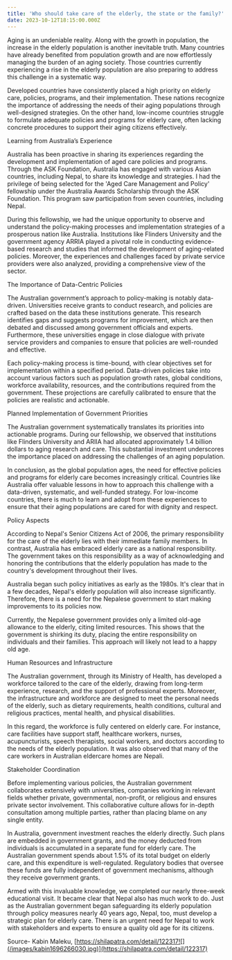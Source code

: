 ```yaml
---
title: 'Who should take care of the elderly, the state or the family?'
date: 2023-10-12T18:15:00.000Z
---
```


Aging is an undeniable reality. Along with the growth in population, the increase in the elderly population is another inevitable truth. Many countries have already benefited from population growth and are now effortlessly managing the burden of an aging society. Those countries currently experiencing a rise in the elderly population are also preparing to address this challenge in a systematic way.

Developed countries have consistently placed a high priority on elderly care, policies, programs, and their implementation. These nations recognize the importance of addressing the needs of their aging populations through well-designed strategies. On the other hand, low-income countries struggle to formulate adequate policies and programs for elderly care, often lacking concrete procedures to support their aging citizens effectively.

Learning from Australia’s Experience

Australia has been proactive in sharing its experiences regarding the development and implementation of aged care policies and programs. Through the ASK Foundation, Australia has engaged with various Asian countries, including Nepal, to share its knowledge and strategies. I had the privilege of being selected for the 'Aged Care Management and Policy' fellowship under the Australia Awards Scholarship through the ASK Foundation. This program saw participation from seven countries, including Nepal.

During this fellowship, we had the unique opportunity to observe and understand the policy-making processes and implementation strategies of a prosperous nation like Australia. Institutions like Flinders University and the government agency ARRIA played a pivotal role in conducting evidence-based research and studies that informed the development of aging-related policies. Moreover, the experiences and challenges faced by private service providers were also analyzed, providing a comprehensive view of the sector.

The Importance of Data-Centric Policies

The Australian government’s approach to policy-making is notably data-driven. Universities receive grants to conduct research, and policies are crafted based on the data these institutions generate. This research identifies gaps and suggests programs for improvement, which are then debated and discussed among government officials and experts. Furthermore, these universities engage in close dialogue with private service providers and companies to ensure that policies are well-rounded and effective.

Each policy-making process is time-bound, with clear objectives set for implementation within a specified period. Data-driven policies take into account various factors such as population growth rates, global conditions, workforce availability, resources, and the contributions required from the government. These projections are carefully calibrated to ensure that the policies are realistic and actionable.

Planned Implementation of Government Priorities

The Australian government systematically translates its priorities into actionable programs. During our fellowship, we observed that institutions like Flinders University and ARIIA had allocated approximately 1.4 billion dollars to aging research and care. This substantial investment underscores the importance placed on addressing the challenges of an aging population.

In conclusion, as the global population ages, the need for effective policies and programs for elderly care becomes increasingly critical. Countries like Australia offer valuable lessons in how to approach this challenge with a data-driven, systematic, and well-funded strategy. For low-income countries, there is much to learn and adopt from these experiences to ensure that their aging populations are cared for with dignity and respect.

Policy Aspects

According to Nepal's Senior Citizens Act of 2006, the primary responsibility for the care of the elderly lies with their immediate family members. In contrast, Australia has embraced elderly care as a national responsibility. The government takes on this responsibility as a way of acknowledging and honoring the contributions that the elderly population has made to the country's development throughout their lives.

Australia began such policy initiatives as early as the 1980s. It's clear that in a few decades, Nepal's elderly population will also increase significantly. Therefore, there is a need for the Nepalese government to start making improvements to its policies now.

Currently, the Nepalese government provides only a limited old-age allowance to the elderly, citing limited resources. This shows that the government is shirking its duty, placing the entire responsibility on individuals and their families. This approach will likely not lead to a happy old age.

Human Resources and Infrastructure

The Australian government, through its Ministry of Health, has developed a workforce tailored to the care of the elderly, drawing from long-term experience, research, and the support of professional experts. Moreover, the infrastructure and workforce are designed to meet the personal needs of the elderly, such as dietary requirements, health conditions, cultural and religious practices, mental health, and physical disabilities.

In this regard, the workforce is fully centered on elderly care. For instance, care facilities have support staff, healthcare workers, nurses, acupuncturists, speech therapists, social workers, and doctors according to the needs of the elderly population. It was also observed that many of the care workers in Australian eldercare homes are Nepali.

Stakeholder Coordination

Before implementing various policies, the Australian government collaborates extensively with universities, companies working in relevant fields whether private, governmental, non-profit, or religious and ensures private sector involvement. This collaborative culture allows for in-depth consultation among multiple parties, rather than placing blame on any single entity.

In Australia, government investment reaches the elderly directly. Such plans are embedded in government grants, and the money deducted from individuals is accumulated in a separate fund for elderly care. The Australian government spends about 1.5% of its total budget on elderly care, and this expenditure is well-regulated. Regulatory bodies that oversee these funds are fully independent of government mechanisms, although they receive government grants.

Armed with this invaluable knowledge, we completed our nearly three-week educational visit. It became clear that Nepal also has much work to do. Just as the Australian government began safeguarding its elderly population through policy measures nearly 40 years ago, Nepal, too, must develop a strategic plan for elderly care. There is an urgent need for Nepal to work with stakeholders and experts to ensure a quality old age for its citizens.

Source- Kabin Maleku, [https://shilapatra.com/detail/122317![](/images/kabin1696266030.jpg)](https://shilapatra.com/detail/122317)
